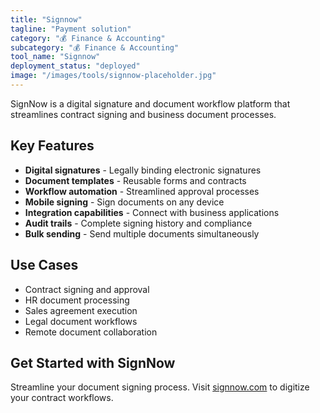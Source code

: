 ```yaml
---
title: "Signnow"
tagline: "Payment solution"
category: "💰 Finance & Accounting"
subcategory: "💰 Finance & Accounting"
tool_name: "Signnow"
deployment_status: "deployed"
image: "/images/tools/signnow-placeholder.jpg"
---
```

SignNow is a digital signature and document workflow platform that streamlines contract signing and business document processes.

## Key Features

- **Digital signatures** - Legally binding electronic signatures
- **Document templates** - Reusable forms and contracts
- **Workflow automation** - Streamlined approval processes
- **Mobile signing** - Sign documents on any device
- **Integration capabilities** - Connect with business applications
- **Audit trails** - Complete signing history and compliance
- **Bulk sending** - Send multiple documents simultaneously

## Use Cases

- Contract signing and approval
- HR document processing
- Sales agreement execution
- Legal document workflows
- Remote document collaboration

## Get Started with SignNow

Streamline your document signing process. Visit [signnow.com](https://www.signnow.com) to digitize your contract workflows.
